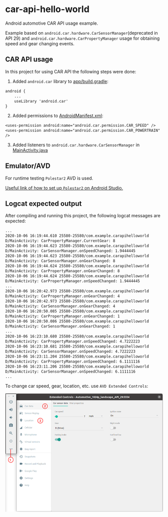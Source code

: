 # car-api-hello-world
Android automotive CAR API usage example.

Example based on `android.car.hardware.CarSensorManager`(deprecated in API 29) and `android.car.hardware.CarPropertyManager` usage for obtaining speed and gear changing events.

## CAR API usage
In this project for using CAR API the following steps were done:

1. Added `android.car` library to [app/build.gradle](app/build.gradle):
```
android {
    ...
    useLibrary 'android.car'
}
```
2. Added permissions to [AndroidManifest.xml](app/src/main/AndroidManifest.xml):
```
<uses-permission android:name="android.car.permission.CAR_SPEED" />
<uses-permission android:name="android.car.permission.CAR_POWERTRAIN" />
```
3. Added listeners to `android.car.hardware.CarSensorManager` in [MainActivity.java](app/src/main/java/com/example/carapihelloworld/MainActivity.java)

## Emulator/AVD
For runtime testing `Polestar2` AVD is used.

[Useful link of how to set up `Polestar2` on Android Studio.](https://stackoverflow.com/questions/57968790/android-automotive-emulator-no-system-images-installed-for-this-target/58159715#58159715)

## Logcat expected output
After compiling and running this project, the following logcat messages are expected:  
```
...
2020-10-06 16:19:44.610 25580-25580/com.example.carapihelloworld D/MainActivity: CarPropertyManager.CurrentGear: 8
2020-10-06 16:19:44.623 25580-25580/com.example.carapihelloworld D/MainActivity: CarSensorManager.onSpeedChanged: 1.9444445
2020-10-06 16:19:44.623 25580-25580/com.example.carapihelloworld D/MainActivity: CarSensorManager.onGearChanged: 8
2020-10-06 16:19:44.624 25580-25580/com.example.carapihelloworld D/MainActivity: CarPropertyManager.onGearChanged: 8
2020-10-06 16:19:44.624 25580-25580/com.example.carapihelloworld D/MainActivity: CarPropertyManager.onSpeedChanged: 1.9444445
...
2020-10-06 16:20:42.973 25580-25580/com.example.carapihelloworld D/MainActivity: CarPropertyManager.onGearChanged: 4
2020-10-06 16:20:42.973 25580-25580/com.example.carapihelloworld D/MainActivity: CarSensorManager.onGearChanged: 4
2020-10-06 16:20:50.085 25580-25580/com.example.carapihelloworld D/MainActivity: CarPropertyManager.onGearChanged: 1
2020-10-06 16:20:50.086 25580-25580/com.example.carapihelloworld D/MainActivity: CarSensorManager.onGearChanged: 1
...
2020-10-06 16:23:10.680 25580-25580/com.example.carapihelloworld D/MainActivity: CarPropertyManager.onSpeedChanged: 4.7222223
2020-10-06 16:23:10.681 25580-25580/com.example.carapihelloworld D/MainActivity: CarSensorManager.onSpeedChanged: 4.7222223
2020-10-06 16:23:11.204 25580-25580/com.example.carapihelloworld D/MainActivity: CarPropertyManager.onSpeedChanged: 6.1111116
2020-10-06 16:23:11.206 25580-25580/com.example.carapihelloworld D/MainActivity: CarSensorManager.onSpeedChanged: 6.1111116
...
```
To change car speed, gear, location, etc. use `AVD Extended Controls`:

![](doc/screenshots/ExtendedControls-CarData.png)
